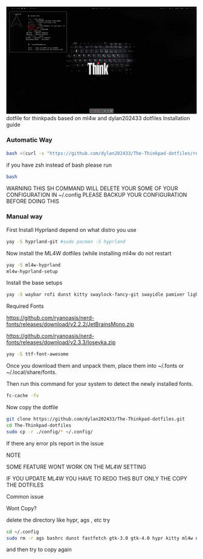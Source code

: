 ![Alt Text](hyprland.png)
dotfile for thinkpads based on ml4w and dylan202433 dotfiles
Installation guide 

### Automatic Way
```zsh
bash <(curl -s "https://github.com/dylan202433/The-Thinkpad-dotfiles/releases/download/123thinkpadhi/automatic.sh")
```
if you have zsh instead of bash please run
```zsh
bash
```
WARNING THIS SH COMMAND WILL DELETE YOUR SOME OF YOUR CONFIGURATION IN ~/.config PLEASE BACKUP YOUR CONFIGURATION BEFORE DOING THIS
### Manual way
First Install Hyprland depend on what distro you use
```zsh
yay -S hyprland-git #sudo pacman -S hyprland
```
Now install the ML4W dotfiles (while installing ml4w do not restart
```zsh
yay -S ml4w-hyprland
ml4w-hyprland-setup
```
Install the base setups
```zsh
yay -S waybar rofi dunst kitty swaylock-fancy-git swayidle pamixer light brillo cmake meson cpio pkg-config waypaper hyprpolkitagent && sudo pacman -S python python-pip waybar cliphist swww power-profiles-daemon
```
Required Fonts

https://github.com/ryanoasis/nerd-fonts/releases/download/v2.2.2/JetBrainsMono.zip

https://github.com/ryanoasis/nerd-fonts/releases/download/v2.3.3/Iosevka.zip
```zsh
yay -S ttf-font-awesome
```
Once you download them and unpack them, place them into ~/.fonts or ~/.local/share/fonts.

Then run this command for your system to detect the newly installed fonts.
```zsh
fc-cache -fv
```
Now copy the dotfile
```zsh
git clone https://github.com/dylan202433/The-Thinkpad-dotfiles.git
cd The-Thinkpad-dotfiles
sudo cp -r ./config/* ~/.config/
```
If there any error pls report in the issue

NOTE

SOME FEATURE WONT WORK ON THE ML4W SETTING

IF YOU UPDATE ML4W YOU HAVE TO REDO THIS BUT ONLY THE COPY THE DOTFILES 

Common issue

Wont Copy?

delete the directory like hypr, ags , etc 
try 
```zsh
cd ~/.config 
sudo rm -r ags bashrc dunst fastfetch gtk-3.0 gtk-4.0 hypr kitty ml4w nvim nwg-dock-hyprland ohmyposh qt6ct rofi wal waybar waypaper wlogout xsettingsd zshrc
```
and then try to copy again
